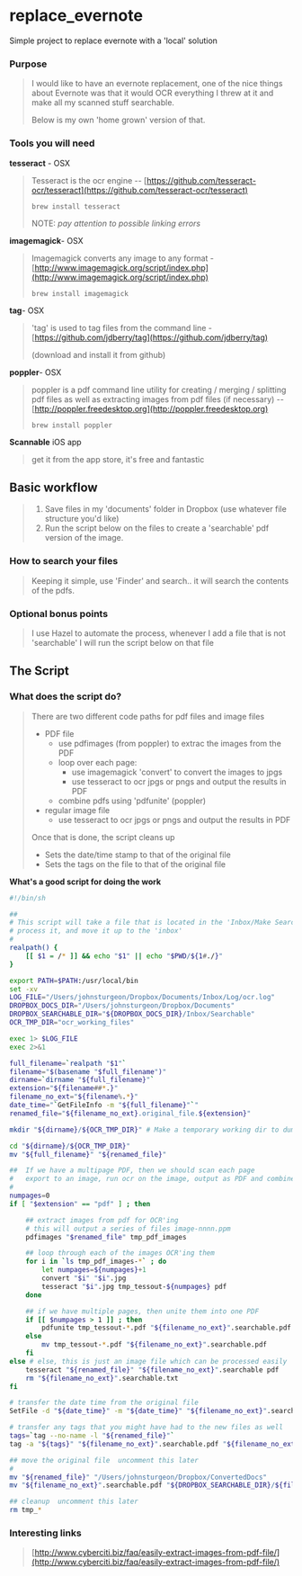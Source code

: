 # replace_evernote
Simple project to replace evernote with a 'local' solution

### Purpose

> I would like to have an evernote replacement, one of the nice things about Evernote was that it would OCR everything I threw at it and make all my scanned stuff searchable.
>
>  Below is my own 'home grown' version of that.

### Tools you will need

**tesseract** - OSX

> Tesseract is the ocr engine -- [https://github.com/tesseract-ocr/tesseract](https://github.com/tesseract-ocr/tesseract)
> 
> `brew install tesseract`
> 
> NOTE: *pay attention to possible linking errors*

**imagemagick**- OSX
> Imagemagick converts any image to any format - [http://www.imagemagick.org/script/index.php](http://www.imagemagick.org/script/index.php)
> 
> `brew install imagemagick`
 
**tag**- OSX
> 'tag' is used to tag files from the command line - [https://github.com/jdberry/tag](https://github.com/jdberry/tag)
> 
> (download and install it from github)
 
 **poppler**- OSX
> poppler is a pdf command line utility for creating / merging / splitting pdf files as well as extracting images from pdf files (if necessary) -- [http://poppler.freedesktop.org](http://poppler.freedesktop.org)
> 
> `brew install poppler`
> 

**Scannable** iOS app
> get it from the app store, it's free and fantastic

## Basic workflow

> 1. Save files in my 'documents' folder in Dropbox (use whatever file structure you'd like)
> 2. Run the script below on the files to create a 'searchable' pdf version of the image.

### How to search your files

> Keeping it simple, use 'Finder' and search.. it will search the contents of the pdfs.


### Optional bonus points

> I use Hazel to automate the process, whenever I add a file that is not 'searchable' I will run the script below on that file

## The Script

### What does the script do?

> There are two different code paths for pdf files and image files
> 
> + PDF file
>     + use pdfimages (from poppler) to extrac the images from the PDF
>     + loop over each page:
>        + use imagemagick 'convert' to convert the images to jpgs
>        + use tesseract to ocr jpgs or pngs and output the results in PDF
>     + combine pdfs using 'pdfunite' (poppler)
> + regular image file
>     + use tesseract to ocr jpgs or pngs and output the results in PDF 
> 
> Once that is done, the script cleans up
> + Sets the date/time stamp to that of the original file
> + Sets the tags on the file to that of the original file
> 
> 

**What's a good script for doing the work**

```bash
#!/bin/sh

## 
# This script will take a file that is located in the 'Inbox/Make Searchable' folder
# process it, and move it up to the 'inbox'
#
realpath() {
    [[ $1 = /* ]] && echo "$1" || echo "$PWD/${1#./}"
}

export PATH=$PATH:/usr/local/bin
set -xv
LOG_FILE="/Users/johnsturgeon/Dropbox/Documents/Inbox/Log/ocr.log"
DROPBOX_DOCS_DIR="/Users/johnsturgeon/Dropbox/Documents"
DROPBOX_SEARCHABLE_DIR="${DROPBOX_DOCS_DIR}/Inbox/Searchable"
OCR_TMP_DIR="ocr_working_files"

exec 1> $LOG_FILE
exec 2>&1

full_filename=`realpath "$1"`
filename="$(basename "$full_filename")"
dirname=`dirname "${full_filename}"`
extension="${filename##*.}"
filename_no_ext="${filename%.*}"
date_time="`GetFileInfo -m "${full_filename}"`"
renamed_file="${filename_no_ext}.original_file.${extension}"

mkdir "${dirname}/${OCR_TMP_DIR}" # Make a temporary working dir to dump all the files to.

cd "${dirname}/${OCR_TMP_DIR}"
mv "${full_filename}" "${renamed_file}"

##  If we have a multipage PDF, then we should scan each page
#   export to an image, run ocr on the image, output as PDF and combine the pdf back into one
#
numpages=0
if [ "$extension" == "pdf" ] ; then

	## extract images from pdf for OCR'ing
    # this will output a series of files image-nnnn.ppm
    pdfimages "$renamed_file" tmp_pdf_images

    ## loop through each of the images OCR'ing them
    for i in `ls tmp_pdf_images-*` ; do
        let numpages=${numpages}+1
        convert "$i" "$i".jpg
        tesseract "$i".jpg tmp_tessout-${numpages} pdf
    done

    ## if we have multiple pages, then unite them into one PDF
    if [[ $numpages > 1 ]] ; then
        pdfunite tmp_tessout-*.pdf "${filename_no_ext}".searchable.pdf
    else
        mv tmp_tessout-*.pdf "${filename_no_ext}".searchable.pdf
    fi
else # else, this is just an image file which can be processed easily
    tesseract "${renamed_file}" "${filename_no_ext}".searchable pdf
    rm "${filename_no_ext}".searchable.txt 
fi

# transfer the date time from the original file
SetFile -d "${date_time}" -m "${date_time}" "${filename_no_ext}".searchable.pdf "${filename_no_ext}".txt

# transfer any tags that you might have had to the new files as well
tags=`tag --no-name -l "${renamed_file}"`
tag -a "${tags}" "${filename_no_ext}".searchable.pdf "${filename_no_ext}".txt

## move the original file  uncomment this later
#
mv "${renamed_file}" "/Users/johnsturgeon/Dropbox/ConvertedDocs"
mv "${filename_no_ext}".searchable.pdf "${DROPBOX_SEARCHABLE_DIR}/${filename_no_ext}.pdf"

## cleanup  uncomment this later
rm tmp_*

```

### Interesting links
 
>  [http://www.cyberciti.biz/faq/easily-extract-images-from-pdf-file/](http://www.cyberciti.biz/faq/easily-extract-images-from-pdf-file/)

